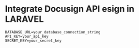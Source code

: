 # Integrate Docusign API esign in LARAVEL

```dotenv
DATABASE_URL=your_database_connection_string
API_KEY=your_api_key
SECRET_KEY=your_secret_key

